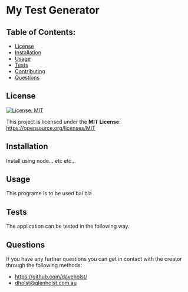 
# My Test Generator

## Table of Contents:
* [License](#License)
* [Installation](#Installation)
* [Usage](#Usage)
* [Tests](#Tests)
* [Contributing](#Contributing)
* [Questions](#Questions)



## License

[![License: MIT](https://img.shields.io/badge/License-MIT-yellow.svg)](https://opensource.org/licenses/MIT)

This project is licensed under the **MIT License**: https://opensource.org/licenses/MIT
      
  

## Installation
Install using node... etc etc...

## Usage
This programe is to be used bal bla

## Tests
The application can be tested in the following way.

## 


## Questions
If you have any further questions you can get in contact with the creator through the following methods:
- https://github.com/daveholst/
- dholst@glenholst.com.au
